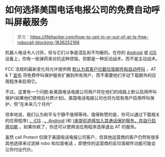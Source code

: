 # 如何选择美国电话电报公司的免费自动呼叫屏蔽服务

> 原文：<https://lifehacker.com/how-to-opt-in-or-out-of-at-ts-free-robocall-blocking-1836252166>

机器人电话令人讨厌，但与它们斗争是混乱和不均衡的。在你的 [Android](https://lifehacker.com/how-to-block-annoying-spam-calls-and-texts-in-android-n-1785691168) 或 [iOS](https://lifehacker.com/the-best-ios-13-tricks-you-havent-tried-yet-1835838149) 设备上，你有一些弹药来对抗这种烦恼，但那是一种反动战术，而不是主动战术。



FCC 法规的最新变化将允许提供商 [默认为其客户拦截垃圾邮件和自动呼叫](https://twocents.lifehacker.com/you-can-block-robocalls-by-default-with-your-phone-comp-1835324828) ，AT & T [宣布](https://about.att.com/story/2019/att_call_protect.html) 将免费呼叫保护服务扩展到所有用户，而不需要他们手动下载额外的应用程序来启用它。

不过，这里有一个问题:新美国电话电报公司用户将在他们的线路上默认启用呼叫保护(如果他们使用后付费计划)。美国电话电报公司也将为现有用户启用呼叫保护，但“在未来几个月内”

坦率地说，我们认为和平与宁静不值得等待。值得称赞的是，你可以通过下载相关的应用程序( [、iOS](https://apps.apple.com/us/app/at-t-call-protect/id1181632589?ls=1) 、[、Android](https://play.google.com/store/apps/details?id=com.att.callprotect) )和 [)来提前选择加入其通话保护服务，并自行启用功能](https://www.att.com/esupport/article.html#!/wireless/KM1220427) 。如果你疯了，你还可以使用该应用程序选择退出 AT 的服务。

虽然 call Protect 仅限于美国电话电报公司客户，但其他运营商的客户仍然有很多其他选择来过滤掉 robo 和垃圾电话 ，即使你的运营商的反垃圾邮件功能可能会让你付出代价。